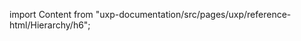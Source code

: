 
import Content from "uxp-documentation/src/pages/uxp/reference-html/Hierarchy/h6";

<Content query="product=xd"/>
